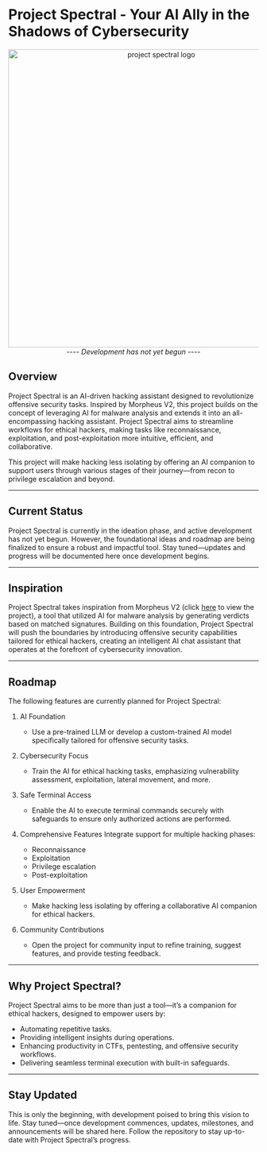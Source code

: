 # Project Spectral - Your AI Ally in the Shadows of Cybersecurity

<div align="center">
  <img src="https://github.com/user-attachments/assets/5ec4304a-74b6-46f2-9b00-790a06d7800a" alt="project spectral logo" width="600" />
</div>

<div align="center">
    ----
    <i>Development has not yet begun</i>
    ----
</div>

## Overview

Project Spectral is an AI-driven hacking assistant designed to revolutionize offensive security tasks. Inspired by Morpheus V2, this project builds on the concept of leveraging AI for malware analysis and extends it into an all-encompassing hacking assistant. Project Spectral aims to streamline workflows for ethical hackers, making tasks like reconnaissance, exploitation, and post-exploitation more intuitive, efficient, and collaborative.

This project will make hacking less isolating by offering an AI companion to support users through various stages of their journey—from recon to privilege escalation and beyond.


---

## Current Status

Project Spectral is currently in the ideation phase, and active development has not yet begun. However, the foundational ideas and roadmap are being finalized to ensure a robust and impactful tool. Stay tuned—updates and progress will be documented here once development begins.


---

## Inspiration

Project Spectral takes inspiration from Morpheus V2 (click [here](https://github.com/phantom0004/morpheus_IOC_scanner) to view the project), a tool that utilized AI for malware analysis by generating verdicts based on matched signatures. Building on this foundation, Project Spectral will push the boundaries by introducing offensive security capabilities tailored for ethical hackers, creating an intelligent AI chat assistant that operates at the forefront of cybersecurity innovation.


---

## Roadmap

The following features are currently planned for Project Spectral:

1. AI Foundation
    - Use a pre-trained LLM or develop a custom-trained AI model specifically tailored for offensive security tasks.

2. Cybersecurity Focus
    - Train the AI for ethical hacking tasks, emphasizing vulnerability assessment, exploitation, lateral movement, and more.

3. Safe Terminal Access
    - Enable the AI to execute terminal commands securely with safeguards to ensure only authorized actions are performed.

4. Comprehensive Features
Integrate support for multiple hacking phases:
    - Reconnaissance
    - Exploitation
    - Privilege escalation
    - Post-exploitation

5. User Empowerment
    - Make hacking less isolating by offering a collaborative AI companion for ethical hackers.

6. Community Contributions
    - Open the project for community input to refine training, suggest features, and provide testing feedback.

---

## Why Project Spectral?

Project Spectral aims to be more than just a tool—it’s a companion for ethical hackers, designed to empower users by:

- Automating repetitive tasks.
- Providing intelligent insights during operations.
- Enhancing productivity in CTFs, pentesting, and offensive security workflows.
- Delivering seamless terminal execution with built-in safeguards.

---

## Stay Updated

This is only the beginning, with development poised to bring this vision to life. Stay tuned—once development commences, updates, milestones, and announcements will be shared here. Follow the repository to stay up-to-date with Project Spectral’s progress.
